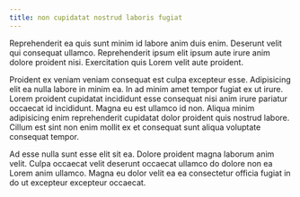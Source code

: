 ```yaml
---
title: non cupidatat nostrud laboris fugiat
---
```


Reprehenderit ea quis sunt minim id labore anim duis enim. Deserunt velit qui consequat ullamco. Reprehenderit ipsum elit ipsum aute irure anim dolore proident nisi. Exercitation quis Lorem velit aute proident.

Proident ex veniam veniam consequat est culpa excepteur esse. Adipisicing elit ea nulla labore in minim ea. In ad minim amet tempor fugiat ex ut irure. Lorem proident cupidatat incididunt esse consequat nisi anim irure pariatur occaecat id incididunt. Magna eu est ullamco id non. Aliqua minim adipisicing enim reprehenderit cupidatat dolor proident quis nostrud labore. Cillum est sint non enim mollit ex et consequat sunt aliqua voluptate consequat tempor.

Ad esse nulla sunt esse elit sit ea. Dolore proident magna laborum anim velit. Culpa occaecat velit deserunt occaecat ullamco do dolore non ea Lorem anim ullamco. Magna eu dolor velit ea ea consectetur officia fugiat in do ut excepteur excepteur occaecat.